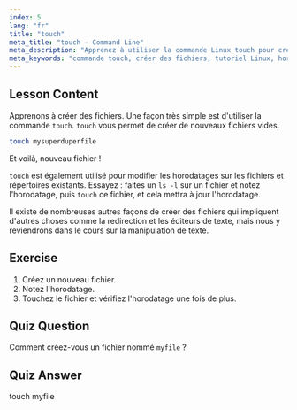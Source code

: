 ```yaml
---
index: 5
lang: "fr"
title: "touch"
meta_title: "touch - Command Line"
meta_description: "Apprenez à utiliser la commande Linux touch pour créer de nouveaux fichiers et mettre à jour les horodatages. Ce guide convivial pour débutants vous aide à comprendre la gestion des fichiers."
meta_keywords: "commande touch, créer des fichiers, tutoriel Linux, horodatages de fichiers, Linux pour débutants, guide Linux, commandes de base"
---
```


## Lesson Content

Apprenons à créer des fichiers. Une façon très simple est d'utiliser la commande `touch`. `touch` vous permet de créer de nouveaux fichiers vides.

```bash
touch mysuperduperfile
```

Et voilà, nouveau fichier !

`touch` est également utilisé pour modifier les horodatages sur les fichiers et répertoires existants. Essayez : faites un `ls -l` sur un fichier et notez l'horodatage, puis `touch` ce fichier, et cela mettra à jour l'horodatage.

Il existe de nombreuses autres façons de créer des fichiers qui impliquent d'autres choses comme la redirection et les éditeurs de texte, mais nous y reviendrons dans le cours sur la manipulation de texte.

## Exercise

1. Créez un nouveau fichier.
2. Notez l'horodatage.
3. Touchez le fichier et vérifiez l'horodatage une fois de plus.

## Quiz Question

Comment créez-vous un fichier nommé `myfile` ?

## Quiz Answer

touch myfile
